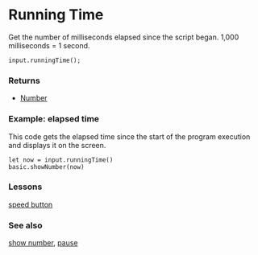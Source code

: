 # Running Time

Get the number of milliseconds elapsed since the script began. 1,000 milliseconds = 1 second.

```sig
input.runningTime();
```

### Returns

* [Number](/reference/types/number)

### Example: elapsed time

This code gets the elapsed time since the start of the program execution and displays it on the screen.

```blocks
let now = input.runningTime()
basic.showNumber(now)
```

### Lessons

[speed button](/lessons/speed-button)

### See also

[show number](/reference/basic/show-number), [pause](/reference/basic/pause)


